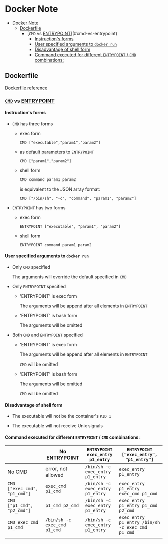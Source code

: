 # Docker Note

- [Docker Note](#docker-note)
  - [Dockerfile](#dockerfile)
    - [`CMD` vs [ENTRYPOINT](https://docs.docker.com/engine/reference/builder/#entrypoint)](#cmd-vs-entrypoint)
      - [Instruction's forms](#instructions-forms)
      - [User specified arguments to `docker run`](#user-specified-arguments-to-docker-run)
      - [Disadvantage of shell form](#disadvantage-of-shell-form)
      - [Command executed for different `ENTRYPOINT` / `CMD` combinations:](#command-executed-for-different-entrypoint--cmd-combinations)

## Dockerfile

[Dockerfile reference](https://docs.docker.com/engine/reference/builder/)

### [`CMD`](https://docs.docker.com/engine/reference/builder/#cmd) vs [ENTRYPOINT](https://docs.docker.com/engine/reference/builder/#entrypoint)

#### Instruction's forms

- `CMD` has three forms

  - exec form

        CMD ["executable","param1","param2"]
  
  - as default parameters to `ENTRYPOINT`

        CMD ["param1","param2"]

  - shell form

        CMD command param1 param2

    is equivalent to the JSON array format:

        CMD ["/bin/sh", "-c", "command", "param1", "param2"]

- `ENTRYPOINT` has two forms

  - exec form

        ENTRYPOINT ["executable", "param1", "param2"]

  - shell form

        ENTRYPOINT command param1 param2

#### User specified arguments to `docker run`

- Only `CMD` specified

  The arguments will override the default specified in `CMD`

- Only `ENTRYPOINT` specified

  - 'ENTRYPOINT' is exec form

     The arguments will be append after all elements in `ENTRYPOINT`

  - 'ENTRYPOINT' is bash form

     The arguments will be omitted

- Both `CMD` and `ENTRYPOINT` specified

  - 'ENTRYPOINT' is exec form

     The arguments will be append after all elements in `ENTRYPOINT`

     `CMD` will be omitted

  - 'ENTRYPOINT' is bash form

     The arguments will be omitted

     `CMD` will be omitted

#### Disadvantage of shell form

- The executable will not be the container's `PID 1`

- The executable will not receive Unix signals

#### Command executed for different `ENTRYPOINT` / `CMD` combinations:

||No ENTRYPOINT|`ENTRYPOINT exec_entry p1_entry`|`ENTRYPOINT ["exec_entry", "p1_entry"]`|
|-|-|-|-|
|No CMD|error, not allowed|`/bin/sh -c exec_entry p1_entry`|`exec_entry p1_entry`|
|`CMD ["exec_cmd", "p1_cmd"]`|`exec_cmd p1_cmd`|`/bin/sh -c exec_entry p1_entry`|`exec_entry p1_entry exec_cmd p1_cmd`|
|`CMD ["p1_cmd", "p2_cmd"]`|`p1_cmd p2_cmd`|`/bin/sh -c exec_entry p1_entry`|`exec_entry p1_entry p1_cmd p2_cmd`|
|`CMD exec_cmd p1_cmd`|`/bin/sh -c exec_cmd p1_cmd`|`/bin/sh -c exec_entry p1_entry`|`exec_entry p1_entry /bin/sh -c exec_cmd p1_cmd`|
|||||
